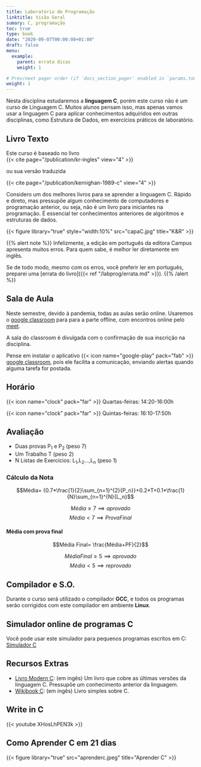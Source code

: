 ```yaml
---
title: Laboratório de Programação
linktitle: Visão Geral
sumary: C, programação
toc: true
type: book
date: "2020-09-07T00:00:00+01:00"
draft: false
menu:
  example:
    parent: errata dicas
    weight: 1

# Prev/next pager order (if `docs_section_pager` enabled in `params.toml`)
weight: 1
---
```

Nesta disciplina estudaremos a **linguagem C**, porém este curso não é um
curso de Linguagem C. Muitos alunos pensam isso, mas apenas vamos usar a
linguagem C para aplicar conhecimentos adquiridos em outras disciplinas,
como Estrutura de Dados, em exercícios práticos de laboratório.



## Livro Texto
Este curso é baseado no livro  
{{< cite page="/publication/kr-ingles" view="4" >}}

ou sua versão traduzida

{{< cite page="/publication/kernighan-1989-c" view="4" >}}




Considero um dos melhores livros para se aprender a linguagem C. Rápido e direto, mas pressupõe algum conhecimento de
computadores e programação anterior, ou seja, não é um livro para iniciantes na programação. É essencial ter conhecimentos
anteriores de algoritmos e estruturas de dados.

{{< figure library="true" style="width:10%" src="capaC.jpg" title="K&R" >}}

{{% alert note %}}
Infelizmente, a edição em português da editora Campus apresenta muitos erros. Para quem
sabe, é melhor ler diretamente em inglês.

Se de todo modo, mesmo com os erros, você preferir ler em português,
preparei uma [errata do livro]({{< ref "/labprog/errata.md" >}}).
{{% /alert %}}

## Sala de Aula
Neste semestre, devido à pandemia, todas as aulas serão online. Usaremos o
[google classroom](https://classroom.google.com/) para para a parte offline,
com encontros online pelo [meet](https://meet.google.com/).

A sala do classroom é divulgada com o confirmação de sua inscrição na disciplina.

Pense em instalar o aplicativo {{< icon name="google-play" pack="fab" >}}
[google classroom](https://play.google.com/store/apps/details?id=com.google.android.apps.classroom&hl=pt_BR),
pois ele facilita a comunicação, enviando alertas quando alguma tarefa for postada.

## Horário

{{< icon name="clock" pack="far" >}}
Quartas-feiras: 14:20-16:00h

{{< icon name="clock" pack="far" >}}
Quintas-feiras: 16:10-17:50h

## Avaliação
  - Duas provas P<sub>1</sub> e P<sub>2</sub> (peso 7)
  - Um Trabalho T (peso 2)
  - N Listas de Exercícios: L<sub>1</sub>,L<sub>2</sub>...,L<sub>n</sub> (peso 1)

### Cálculo da Nota
$$Média= {0.7*\frac{1}{2}\sum_{n=1}^{2}{P_n}}+0.2*T+0.1*\frac{1}{N}\sum_{n=1}^{N}{L_n}$$

$$Média \ge 7 \implies aprovado$$
$$Média \lt 7 \implies Prova Final$$

#### Média com prova final
$$Média Final= \frac{Média+PF}{2}$$

$$Média Final \ge 5 \implies aprovado$$
$$Média \lt 5 \implies reprovado$$

## Compilador e S.O.
Durante o curso será utilizado o compilador **GCC**, e todos os programas serão corrigidos com este compilador em ambiente **Linux**.

## Simulador online de programas C
Você pode usar este simulador para pequenos programas escritos em C:
[Simulador C](http://www.pythontutor.com/c.html#mode=edit)

## Recursos Extras

  * [Livro Modern C](https://gforge.inria.fr/frs/download.php/latestfile/5298/ModernC.pdf): (em ingês)
  Um livro que cobre as últimas versões da linguagem C. Pressupõe um conhecimento anterior da linguagem.
  * [Wikibook C](https://en.wikibooks.org/wiki/C_Programming): (em ingês) Livro simples sobre C.

## Write in C

{{< youtube XHosLhPEN3k >}}

## Como Aprender C em 21 dias
{{< figure library="true"  src="aprenderc.jpeg" title="Aprender C" >}}
